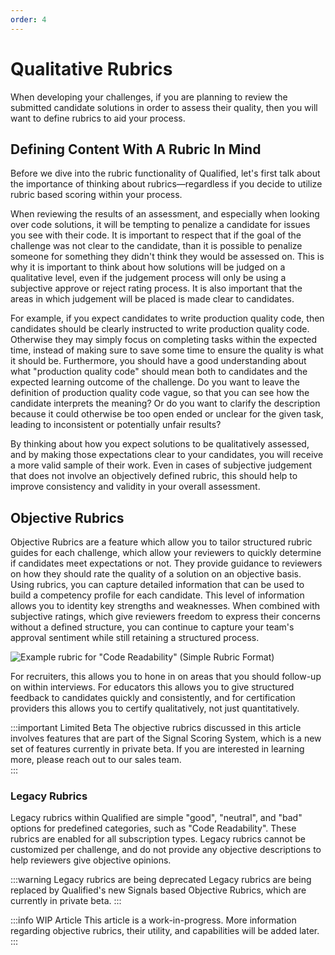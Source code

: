 ```yaml
---
order: 4
---
```


# Qualitative Rubrics
When developing your challenges, if you are planning to review the submitted candidate solutions in order to assess their quality, then you will want to define rubrics to aid your process. 

## Defining Content With A Rubric In Mind
Before we dive into the rubric functionality of Qualified, let's first talk about the importance of thinking about rubrics—regardless if you decide to utilize rubric based scoring within your process. 

When reviewing the results of an assessment, and especially when looking over code solutions, it will be tempting to penalize a candidate for issues you see with their code. It is important to respect that if the goal of the challenge was not clear to the candidate, than it is possible to penalize someone for something they didn't think they would be assessed on. This is why it is important to think about how solutions will be judged on a qualitative level, even if the judgement process will only be using a subjective approve or reject rating process. It is also important that the areas in which judgement will be placed is made clear to candidates. 

For example, if you expect candidates to write production quality code, then candidates should be clearly instructed to write production quality code. Otherwise they may simply focus on completing tasks within the expected time, instead of making sure to save some time to ensure the quality is what it should be. Furthermore, you should have a good understanding about what "production quality code" should mean both to candidates and the expected learning outcome of the challenge. Do you want to leave the definition of production quality code vague, so that you can see how the candidate interprets the meaning? Or do you want to clarify the description because it could otherwise be too open ended or unclear for the given task, leading to inconsistent or potentially unfair results?

By thinking about how you expect solutions to be qualitatively assessed, and by making those expectations clear to your candidates, you will receive a more valid sample of their work. Even in cases of subjective judgement that does not involve an objectively defined rubric, this should help to improve consistency and validity in your overall assessment.        

## Objective Rubrics

Objective Rubrics are a feature which allow you to tailor structured rubric guides for each challenge, which allow your reviewers to quickly determine if candidates meet expectations or not. They provide guidance to reviewers on how they should rate the quality of a solution on an objective basis. Using rubrics, you can capture detailed information that can be used to build a competency profile for each candidate. This level of information allows you to identity key strengths and weaknesses. When combined with subjective ratings, which give reviewers freedom to express their concerns without a defined structure, you can continue to capture your team's approval sentiment while still retaining a structured process. 

![Example rubric for "Code Readability" (Simple Rubric Format)](/images/hire/reviews-rubric-simple.png)

For recruiters, this allows you to hone in on areas that you should follow-up on within interviews. For educators this allows you to give structured feedback to candidates quickly and consistently, and for certification providers this allows you to certify qualitatively, not just quantitatively.    

:::important Limited Beta
The objective rubrics discussed in this article involves features that are part of the Signal Scoring System, which is a new set of features currently in private beta. If you are interested in learning more, please reach out to our sales team.  
:::

### Legacy Rubrics
Legacy rubrics within Qualified are simple "good", "neutral", and "bad" options for predefined categories, such as "Code Readability". These rubrics are enabled for all subscription types. Legacy rubrics cannot be customized per challenge, and do not provide any objective descriptions to help reviewers give objective opinions. 

:::warning Legacy rubrics are being deprecated
Legacy rubrics are being replaced by Qualified's new Signals based Objective Rubrics, which are currently in private beta.
:::


:::info WIP Article
This article is a work-in-progress. More information regarding objective rubrics, their utility, and capabilities will be added later.
:::
